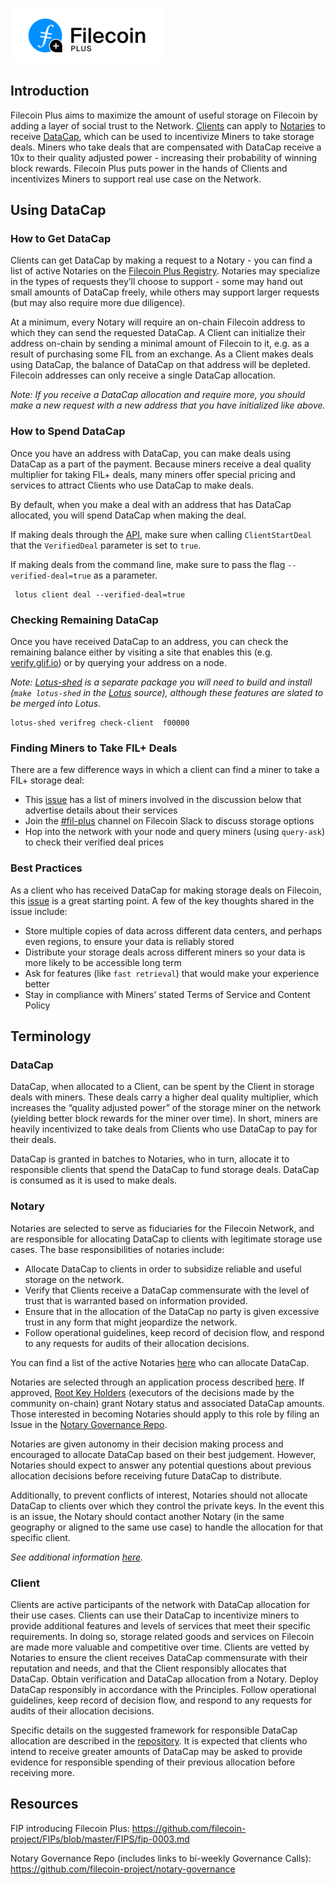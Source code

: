 <p align="left">
  <img src="docs/_media/Filecoin-plus-logo-color-dark.png" alt="Filecoin Plus Logo" width="244" />
</p>

## Introduction
Filecoin Plus aims to maximize the amount of useful storage on Filecoin by adding a layer of social trust to the Network. [Clients](#client) can apply to [Notaries](#notary) to receive [DataCap](#datacap), which can be used to incentivize Miners to take storage deals. Miners who take deals that are compensated with DataCap receive a 10x to their quality adjusted power - increasing their probability of winning block rewards. Filecoin Plus puts power in the hands of Clients and incentivizes Miners to support real use case on the Network.

## Using DataCap
### How to Get DataCap
Clients can get DataCap by making a request to a Notary - you can find a list of active Notaries on the [Filecoin Plus Registry](https://filecoinplus.on.fleek.co). Notaries may specialize in the types of requests they’ll choose to support - some may hand out small amounts of DataCap freely, while others may support larger requests (but may also require more due diligence).

At a minimum, every Notary will require an on-chain Filecoin address to which they can send the requested DataCap. A Client can initialize their address on-chain by sending a minimal amount of Filecoin to it, e.g. as a result of purchasing some FIL from an exchange. As a Client makes deals using DataCap, the balance of DataCap on that address will be depleted. Filecoin addresses can only receive a single DataCap allocation. 

_Note: If you receive a DataCap allocation and require more, you should make a new request with a new address that you have initialized like above._

### How to Spend DataCap
Once you have an address with DataCap, you can make deals using DataCap as a part of the payment. Because miners receive a deal quality multiplier for taking FIL+ deals, many miners offer special pricing and services to attract Clients who use DataCap to make deals.

By default, when you make a deal with an address that has DataCap allocated, you will spend DataCap when making the deal. 

If making deals through the [API](https://github.com/filecoin-project/lotus/blob/master/documentation/en/api-methods.md#ClientStartDeal), make sure when calling `ClientStartDeal` that the `VerifiedDeal` parameter is set to `true`. 

If making deals from the command line, make sure to pass the flag `--verified-deal=true` as a parameter.

```
 lotus client deal --verified-deal=true
```

### Checking Remaining DataCap 
Once you have received DataCap to an address, you can check the remaining balance either by visiting a site that enables this (e.g. [verify.glif.io](https://verify.glif.io/)) or by querying your address on a node. 

_Note: [Lotus-shed](https://github.com/filecoin-project/lotus/tree/master/cmd/lotus-shed) is a separate package you will need to build and install (`make lotus-shed` in the [Lotus](https://github.com/filecoin-project/lotus) source), although these features are slated to be merged into Lotus._

```
lotus-shed verifreg check-client  f00000
```

### Finding Miners to Take FIL+ Deals
There are a few difference ways in which a client can find a miner to take a FIL+ storage deal:
- This [issue](https://github.com/filecoin-project/notary-governance/issues/8) has a list of miners involved in the discussion below that advertise details about their services
- Join the [#fil-plus](https://filecoinproject.slack.com/archives/C01DLAPKDGX) channel on Filecoin Slack to discuss storage options
- Hop into the network with your node and query miners (using `query-ask`) to check their verified deal prices

### Best Practices
As a client who has received DataCap for making storage deals on Filecoin, this [issue](https://github.com/filecoin-project/notary-governance/issues/9) is a great starting point. A few of the key thoughts shared in the issue include: 

- Store multiple copies of data across different data centers, and perhaps even regions, to ensure your data is reliably stored
- Distribute your storage deals across different miners so your data is more likely to be accessible long term
- Ask for features (like `fast retrieval`) that would make your experience better
- Stay in compliance with Miners’ stated Terms of Service and Content Policy

## Terminology
### DataCap
DataCap, when allocated to a Client, can be spent by the Client in storage deals with miners. These deals carry a higher deal quality multiplier, which increases the “quality adjusted power” of the storage miner on the network (yielding better block rewards for the miner over time). In short, miners are heavily incentivized to take deals from Clients who use DataCap to pay for their deals. 

DataCap is granted in batches to Notaries, who in turn, allocate it to responsible clients that spend the DataCap to fund storage deals. DataCap is consumed as it is used to make deals. 

### Notary
Notaries are selected to serve as fiduciaries for the Filecoin Network, and are responsible for allocating DataCap to clients with legitimate storage use cases. The base responsibilities of notaries include: 
- Allocate DataCap to clients in order to subsidize reliable and useful storage on the network.
- Verify that Clients receive a DataCap commensurate with the level of trust that is warranted based on information provided.
- Ensure that in the allocation of the DataCap no party is given excessive trust in any form that might jeopardize the network.
- Follow operational guidelines, keep record of decision flow, and respond to any requests for audits of their allocation decisions.

You can find a list of the active Notaries [here](https://filecoinplus.on.fleek.co) who can allocate DataCap. 

Notaries are selected through an application process described [here](https://github.com/filecoin-project/notary-governance/tree/main/notaries#application--selection-process). If approved, [Root Key Holders](https://github.com/filecoin-project/notary-governance/tree/main/root-key-holders#overview) (executors of the decisions made by the community on-chain) grant Notary status and associated DataCap amounts. Those interested in becoming Notaries should apply to this role by filing an Issue in the [Notary Governance Repo](https://github.com/filecoin-project/notary-governance/).

Notaries are given autonomy in their decision making process and encouraged to allocate DataCap based on their best judgement. However, Notaries should expect to answer any potential questions about previous allocation decisions before receiving future DataCap to distribute. 

Additionally, to prevent conflicts of interest, Notaries should not allocate DataCap to clients over which they control the private keys. In the event this is an issue, the Notary should contact another Notary (in the same geography or aligned to the same use case) to handle the allocation for that specific client.

_See additional information [here](https://github.com/filecoin-project/notary-governance/tree/main/notaries#overview)._

### Client
Clients are active participants of the network with DataCap allocation for their use cases. Clients can use their DataCap to incentivize miners to provide additional features and levels of services that meet their specific requirements. In doing so, storage related goods and services on Filecoin are made more valuable and competitive over time. Clients are vetted by Notaries to ensure the client receives DataCap commensurate with their reputation and needs, and that the Client responsibly allocates that DataCap. Obtain verification and DataCap allocation from a Notary. Deploy DataCap responsibly in accordance with the Principles. Follow operational guidelines, keep record of decision flow, and respond to any requests for audits of their allocation decisions.

Specific details on the suggested framework for responsible DataCap allocation are described in the [repository](https://github.com/filecoin-project/notary-governance). It is expected that clients who intend to receive greater amounts of DataCap may be asked to provide evidence for responsible spending of their previous allocation before receiving more.


## Resources
FIP introducing Filecoin Plus:
https://github.com/filecoin-project/FIPs/blob/master/FIPS/fip-0003.md

Notary Governance Repo (includes links to bi-weekly Governance Calls):
https://github.com/filecoin-project/notary-governance
